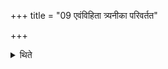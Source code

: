 +++
title = "09 एवंविहिता त्र्यनीका परिवर्तत"

+++

<details><summary>थिते</summary>

9. In this way the group of three days rotates, hence forth upto the Viṣuvat (-day).  
</details>
